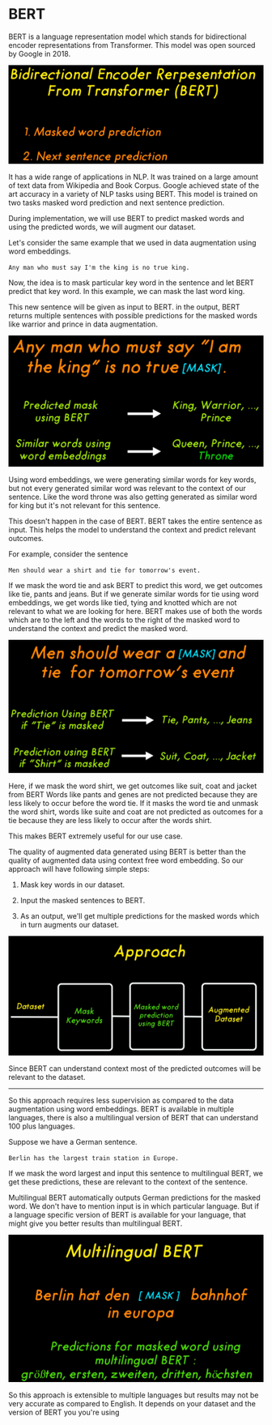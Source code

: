 # BERT

BERT is a language representation model which stands for bidirectional encoder representations from Transformer. This model was open sourced by Google in 2018.

![B1](https://github.com/aryashah2k/NLP-Data-Augmentation/blob/main/BERT/assets/B1.png)

It has a wide range of applications in NLP. It was trained on a large amount of text data from Wikipedia and Book Corpus. Google achieved state of the art accuracy in a variety of NLP tasks using BERT. This model is trained on two tasks masked word prediction and next sentence prediction.

During implementation, we will use BERT to predict masked words and using the predicted words, we will augment our dataset.

Let's consider the same example that we used in data augmentation using word embeddings.

`Any man who must say I'm the king is no true king.` 

Now, the idea is to mask particular key word in the sentence and let BERT predict that key word. In this example, we can mask the last word king.

This new sentence will be given as input to BERT. in the output, BERT returns multiple sentences with possible predictions for the masked words like warrior and prince in data augmentation.

![B2](https://github.com/aryashah2k/NLP-Data-Augmentation/blob/main/BERT/assets/B2.png)

Using word embeddings, we were generating similar words for key words, but not every generated similar word was relevant to the context of our sentence. Like the word throne was also getting generated as similar word for king but it's not relevant for this sentence.

This doesn't happen in the case of BERT. BERT takes the entire sentence as input. This helps the model to understand the context and predict relevant outcomes.

For example, consider the sentence

`Men should wear a shirt and tie for tomorrow's event.` 

If we mask the word tie and ask BERT to predict this word, we get outcomes like tie, pants and jeans. But if we generate similar words for tie using word embeddings, we get words like tied, tying and knotted which are not relevant to what we are looking for here. BERT makes use of both the words which are to the left and the words to the right of the masked word to understand the context and predict the masked word.

![B3](https://github.com/aryashah2k/NLP-Data-Augmentation/blob/main/BERT/assets/B3.png)

Here, if we mask the word shirt, we get outcomes like suit, coat and jacket from BERT Words like pants and genes are not predicted because they are less likely to occur before the word tie. If it masks the word tie and unmask the word shirt, words like suite and coat are not predicted as outcomes for a tie because they are less likely to occur after the words shirt.

This makes BERT extremely useful for our use case.

The quality of augmented data generated using BERT is better than the quality of augmented data using context free word embedding. So our approach will have following simple steps:

1. Mask key words in our dataset.

2. Input the masked sentences to BERT. 

3. As an output, we'll get multiple predictions for the masked words which in turn augments our dataset.

![B4](https://github.com/aryashah2k/NLP-Data-Augmentation/blob/main/BERT/assets/B4.png) 

Since BERT can understand context most of the predicted outcomes will be relevant to the dataset.

-----------------------------------------------

So this approach requires less supervision as compared to the data augmentation using word embeddings. BERT is available in multiple languages, there is also a multilingual version of BERT that can understand 100 plus languages.

Suppose we have a German sentence.

`Berlin has the largest train station in Europe.`

If we mask the word largest and input this sentence to multilingual BERT, we get these predictions, these are relevant to the context of the sentence.

Multilingual BERT automatically outputs German predictions for the masked word. We don't have to mention input is in which particular language. But if a language specific version of BERT is available for your language, that might give you better results than multilingual BERT.

![B5](https://github.com/aryashah2k/NLP-Data-Augmentation/blob/main/BERT/assets/B5.png)

So this approach is extensible to multiple languages but results may not be very accurate as compared to English. It depends on your dataset and the version of BERT you you're using

